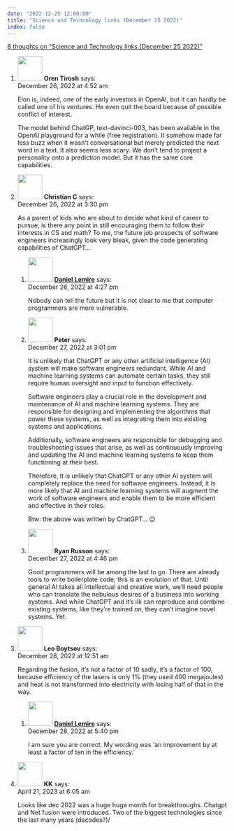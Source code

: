 ```yaml
---
date: "2022-12-25 12:00:00"
title: "Science and Technology links (December 25 2022)"
index: false
---
```


[8 thoughts on &ldquo;Science and Technology links (December 25 2022)&rdquo;](/lemire/blog/2022/12-25-science-and-technology-links-december-25-2022)

<ol class="comment-list">
<li id="comment-648582" class="comment even thread-even depth-1">
<div class="comment-author vcard">
<img alt src="https://secure.gravatar.com/avatar/5e02c014b9ae0d4964d09a998780074f?s=56&#038;d=mm&#038;r=g" srcset="https://secure.gravatar.com/avatar/5e02c014b9ae0d4964d09a998780074f?s=112&#038;d=mm&#038;r=g 2x" class="avatar avatar-56 photo" height="56" width="56" decoding="async" /> <b class="fn">Oren Tirosh</b> <span class="says">says:</span> </div>
<div class="comment-metadata"><time datetime="2022-12-26T04:52:17+00:00">December 26, 2022 at 4:52 am</time></a> </div>
<div class="comment-content">
<p>Elon is, indeed, one of the early investors in OpenAI, but it can hardly be called one of his ventures. He even quit the board because of possible conflict of interest. </p>
<p>The model behind ChatGP, text-davinci-003, has been available in the OpenAI playground for a while (free registration). It somehow made far less buzz when it wasn’t conversational but merely predicted the next word in a text. It also seems less scary. We don’t tend to project a personality onto a prediction model. But it has the same core capabilities.</p>
</div>
</li>
<li id="comment-648588" class="comment odd alt thread-odd thread-alt depth-1 parent">
<div class="comment-author vcard">
<img alt src="https://secure.gravatar.com/avatar/d1c7ec4a12924b708d6ef8b5b3b40711?s=56&#038;d=mm&#038;r=g" srcset="https://secure.gravatar.com/avatar/d1c7ec4a12924b708d6ef8b5b3b40711?s=112&#038;d=mm&#038;r=g 2x" class="avatar avatar-56 photo" height="56" width="56" decoding="async" /> <b class="fn">Christian C</b> <span class="says">says:</span> </div>
<div class="comment-metadata"><time datetime="2022-12-26T15:30:53+00:00">December 26, 2022 at 3:30 pm</time></a> </div>
<div class="comment-content">
<p>As a parent of kids who are about to decide what kind of career to pursue, is there any point in still encouraging them to follow their interests in CS and math? To me, the future job prospects of software engineers increasingly look very bleak, given the code generating capabilities of ChatGPT&#8230;</p>
</div>
<ol class="children">
<li id="comment-648589" class="comment byuser comment-author-lemire bypostauthor even depth-2">
<div class="comment-author vcard">
<img alt src="https://secure.gravatar.com/avatar/2ca999bef9535950f5b84281a4dab006?s=56&#038;d=mm&#038;r=g" srcset="https://secure.gravatar.com/avatar/2ca999bef9535950f5b84281a4dab006?s=112&#038;d=mm&#038;r=g 2x" class="avatar avatar-56 photo" height="56" width="56" loading="lazy" decoding="async" /> <b class="fn"><a href="https://lemire.me/en/" class="url" rel="ugc">Daniel Lemire</a></b> <span class="says">says:</span> </div>
<div class="comment-metadata"><time datetime="2022-12-26T16:27:36+00:00">December 26, 2022 at 4:27 pm</time></a> </div>
<div class="comment-content">
<p>Nobody can tell the future but it is not clear to me that computer programmers are more vulnerable.</p>
</div>
</li>
<li id="comment-648598" class="comment odd alt depth-2">
<div class="comment-author vcard">
<img alt src="https://secure.gravatar.com/avatar/221efef5c5bbcbf88c04a431945919f6?s=56&#038;d=mm&#038;r=g" srcset="https://secure.gravatar.com/avatar/221efef5c5bbcbf88c04a431945919f6?s=112&#038;d=mm&#038;r=g 2x" class="avatar avatar-56 photo" height="56" width="56" loading="lazy" decoding="async" /> <b class="fn">Peter</b> <span class="says">says:</span> </div>
<div class="comment-metadata"><time datetime="2022-12-27T15:01:27+00:00">December 27, 2022 at 3:01 pm</time></a> </div>
<div class="comment-content">
<p>It is unlikely that ChatGPT or any other artificial intelligence (AI) system will make software engineers redundant. While AI and machine learning systems can automate certain tasks, they still require human oversight and input to function effectively.</p>
<p>Software engineers play a crucial role in the development and maintenance of AI and machine learning systems. They are responsible for designing and implementing the algorithms that power these systems, as well as integrating them into existing systems and applications.</p>
<p>Additionally, software engineers are responsible for debugging and troubleshooting issues that arise, as well as continuously improving and updating the AI and machine learning systems to keep them functioning at their best.</p>
<p>Therefore, it is unlikely that ChatGPT or any other AI system will completely replace the need for software engineers. Instead, it is more likely that AI and machine learning systems will augment the work of software engineers and enable them to be more efficient and effective in their roles.</p>
<p>Btw: the above was written by ChatGPT&#8230; 😉</p>
</div>
</li>
<li id="comment-648602" class="comment even depth-2">
<div class="comment-author vcard">
<img alt src="https://secure.gravatar.com/avatar/af6d06d55a790ed50706595e763d3cdd?s=56&#038;d=mm&#038;r=g" srcset="https://secure.gravatar.com/avatar/af6d06d55a790ed50706595e763d3cdd?s=112&#038;d=mm&#038;r=g 2x" class="avatar avatar-56 photo" height="56" width="56" loading="lazy" decoding="async" /> <b class="fn">Ryan Russon</b> <span class="says">says:</span> </div>
<div class="comment-metadata"><time datetime="2022-12-27T16:46:28+00:00">December 27, 2022 at 4:46 pm</time></a> </div>
<div class="comment-content">
<p>Good programmers will be among the last to go. There are already tools to write boilerplate code; this is an evolution of that. Until general AI takes all intellectual and creative work, we&rsquo;ll need people who can translate the nebulous desires of a business into working systems. And while ChatGPT and it&rsquo;s ilk can reproduce and combine existing systems, like they&rsquo;re trained on, they can&rsquo;t imagine novel systems. Yet.</p>
</div>
</li>
</ol>
</li>
<li id="comment-648611" class="comment odd alt thread-even depth-1 parent">
<div class="comment-author vcard">
<img alt src="https://secure.gravatar.com/avatar/cdbd04afdb5401d1cbbd390416f3c1e3?s=56&#038;d=mm&#038;r=g" srcset="https://secure.gravatar.com/avatar/cdbd04afdb5401d1cbbd390416f3c1e3?s=112&#038;d=mm&#038;r=g 2x" class="avatar avatar-56 photo" height="56" width="56" loading="lazy" decoding="async" /> <b class="fn">Leo Boytsov</b> <span class="says">says:</span> </div>
<div class="comment-metadata"><time datetime="2022-12-28T00:51:53+00:00">December 28, 2022 at 12:51 am</time></a> </div>
<div class="comment-content">
<p>Regarding the fusion, it&rsquo;s not a factor of 10 sadly, it&rsquo;s a factor of 100, because efficiency of the lasers is only 1% (they used 400 megajoules) and heat is not transformed into electricity with losing half of that in the way.</p>
</div>
<ol class="children">
<li id="comment-648621" class="comment byuser comment-author-lemire bypostauthor even depth-2">
<div class="comment-author vcard">
<img alt src="https://secure.gravatar.com/avatar/2ca999bef9535950f5b84281a4dab006?s=56&#038;d=mm&#038;r=g" srcset="https://secure.gravatar.com/avatar/2ca999bef9535950f5b84281a4dab006?s=112&#038;d=mm&#038;r=g 2x" class="avatar avatar-56 photo" height="56" width="56" loading="lazy" decoding="async" /> <b class="fn"><a href="https://lemire.me/en/" class="url" rel="ugc">Daniel Lemire</a></b> <span class="says">says:</span> </div>
<div class="comment-metadata"><time datetime="2022-12-28T17:40:27+00:00">December 28, 2022 at 5:40 pm</time></a> </div>
<div class="comment-content">
<p>I am sure you are correct. My wording was &lsquo;an improvement by at least a factor of ten in the efficiency.&rsquo;</p>
</div>
</li>
</ol>
</li>
<li id="comment-651171" class="comment odd alt thread-odd thread-alt depth-1">
<div class="comment-author vcard">
<img alt src="https://secure.gravatar.com/avatar/2227f1bf0dcc05899eda71a09b5de63a?s=56&#038;d=mm&#038;r=g" srcset="https://secure.gravatar.com/avatar/2227f1bf0dcc05899eda71a09b5de63a?s=112&#038;d=mm&#038;r=g 2x" class="avatar avatar-56 photo" height="56" width="56" loading="lazy" decoding="async" /> <b class="fn">KK</b> <span class="says">says:</span> </div>
<div class="comment-metadata"><time datetime="2023-04-21T06:05:48+00:00">April 21, 2023 at 6:05 am</time></a> </div>
<div class="comment-content">
<p>Looks like dec 2022 was a huge huge month for breakthroughs. Chatgpt and Net fusion were introduced. Two of the biggest technologies since the last many years (decades?)/</p>
</div>
</li>
</ol>
